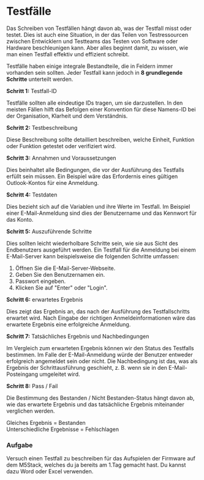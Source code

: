 # Testfälle

Das Schreiben von Testfällen hängt davon ab, was der Testfall misst oder testet. Dies ist auch eine Situation, in der das Teilen von Testressourcen zwischen Entwicklern und Testteams das Testen von Software oder Hardware beschleunigen kann. Aber alles beginnt damit, zu wissen, wie man einen Testfall effektiv und effizient schreibt.

Testfälle haben einige integrale Bestandteile, die in Feldern immer vorhanden sein sollten. Jeder Testfall kann jedoch in **8 grundlegende Schritte** unterteilt werden.

**Schritt 1:** Testfall-ID

Testfälle sollten alle eindeutige IDs tragen, um sie darzustellen. In den meisten Fällen hilft das Befolgen einer Konvention für diese Namens-ID bei der Organisation, Klarheit und dem Verständnis.

**Schritt 2:** Testbeschreibung

Diese Beschreibung sollte detailliert beschreiben, welche Einheit, Funktion oder Funktion getestet oder verifiziert wird.

**Schritt 3:** Annahmen und Voraussetzungen

Dies beinhaltet alle Bedingungen, die vor der Ausführung des Testfalls erfüllt sein müssen. Ein Beispiel wäre das Erfordernis eines gültigen Outlook-Kontos für eine Anmeldung.

**Schritt 4:** Testdaten

Dies bezieht sich auf die Variablen und ihre Werte im Testfall. Im Beispiel einer E-Mail-Anmeldung sind dies der Benutzername und das Kennwort für das Konto.

**Schritt 5:** Auszuführende Schritte

Dies sollten leicht wiederholbare Schritte sein, wie sie aus Sicht des Endbenutzers ausgeführt werden. Ein Testfall für die Anmeldung bei einem E-Mail-Server kann beispielsweise die folgenden Schritte umfassen:

1. Öffnen Sie die E-Mail-Server-Webseite.
2. Geben Sie den Benutzernamen ein.
3. Passwort eingeben.
4. Klicken Sie auf "Enter" oder "Login".

**Schritt 6:** erwartetes Ergebnis

Dies zeigt das Ergebnis an, das nach der Ausführung des Testfallschritts erwartet wird. Nach Eingabe der richtigen Anmeldeinformationen wäre das erwartete Ergebnis eine erfolgreiche Anmeldung.

**Schritt 7:** Tatsächliches Ergebnis und Nachbedingungen

Im Vergleich zum erwarteten Ergebnis können wir den Status des Testfalls bestimmen. Im Falle der E-Mail-Anmeldung würde der Benutzer entweder erfolgreich angemeldet sein oder nicht. Die Nachbedingung ist das, was als Ergebnis der Schrittausführung geschieht, z. B. wenn sie in den E-Mail-Posteingang umgeleitet wird.

**Schritt 8:** Pass / Fail

Die Bestimmung des Bestanden / Nicht Bestanden-Status hängt davon ab, wie das erwartete Ergebnis und das tatsächliche Ergebnis miteinander verglichen werden.

Gleiches Ergebnis = Bestanden\
Unterschiedliche Ergebnisse = Fehlschlagen

### Aufgabe

Versuch einen Testfall zu beschreiben für das Aufspielen der Firmware auf dem M5Stack, welches du ja bereits am 1.Tag gemacht hast. Du kannst dazu Word oder Excel verwenden.&#x20;
